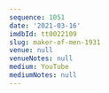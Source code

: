 ```yaml
---
sequence: 1051
date: '2021-03-16'
imdbId: tt0022109
slug: maker-of-men-1931
venue: null
venueNotes: null
medium: YouTube
mediumNotes: null
---
```


